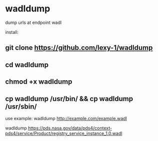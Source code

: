 # wadldump
dump urls at endpoint wadl

install:

git clone https://github.com/lexy-1/wadldump
-
cd wadldump
-
chmod +x wadldump
-
cp wadldump /usr/bin/ && cp wadldump /usr/sbin/
-
use example:
wadldump http://example.com/example.wadl

wadldump https://pds.nasa.gov/data/pds4/context-pds4/service/Product/registry_service_instance_1.0.wadl

